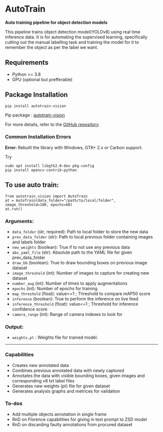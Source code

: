 # AutoTrain
**Auto training pipeline for object detection models**

This pipeline trains object detection model(YOLOv8) using real time inference data. It is for automating the supervised learning, specifically cutting out the manual labelling task and training the model for it to remember the object as per the label we want.

## Requirements
* Python >= 3.8
* GPU (optional but prefferable)

## Package Installation
```
pip install autotrain-vision
```
Pip package : [autotrain-vision](https://pypi.org/project/autotrain-vision/)

For more details, refer to the [GitHub repository](https://github.com/orangewood-co/Auto-train).

### Common Installation Errors
**Error:** Rebuilt the library with Windows, GTK+ 2.x or Carbon support.

Try

```
sudo apt install libgtk2.0-dev pkg-config
pip install opencv-contrib-python
```

## To use auto train:
```
from autotrain_vision import AutoTrain
at = AutoTrain(data_folder="/path/to/local/folder", image_threshold=100, epochs=60)
at.run()
```

### Arguments:
- `data_folder` (str, required): Path to local folder to store the new data
- `prev_data_folder` (str): Path to local previous folder containing images and labels folder
- `new_weights` (boolean): True if to not use any previous data
- `abs_yaml_file` (str): Absolute path to the YAML file for given prev_data_folder
- `draw_bb` (boolean): True to draw bounding boxes on previous image dataset
- `image_threshold` (int): Number of images to capture for creating new dataset
- `number_aug` (int): Number of times to apply augmentations
- `epochs` (int): Number of epochs for training
- `map_threshold` (float): value<=1 ; Threshold to compare mAP50 score
- `inference` (boolean): True to perform the inference on live feed
- `inference_threshold` (float): value<=1 ; Threshold for inference confidence score
- `camera_range` (int): Range of camera indexes to look for

### Output:
- `weights.pt` : Weights file for trained model.

-----

### Capabilities
* Creates new annotated data 
* Combines previous annotated data with newly captured
* Annotates the data with visible bounding boxes, given images and corresponding v8 txt label files
* Generates new weights (pt) file for given dataset
* Generates analysis graphs and metrices for validation

### To-dos
* Add multiple objects annotation in single frame
* RnD on Florence capabilities for giving in text prompt to ZSD model
* RnD on discarding faulty annotations from procured dataset
